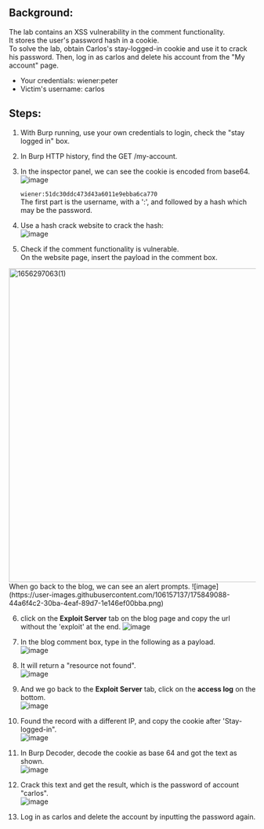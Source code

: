 ## Background:  
The lab contains an XSS vulnerability in the comment functionality.  
It stores the user's password hash in a cookie.  
To solve the lab, obtain Carlos's stay-logged-in cookie and use it to crack his password. Then, log in as carlos and delete his account from the "My account" page.  
- Your credentials: wiener:peter
- Victim's username: carlos

## Steps:  

1. With Burp running, use your own credentials to login, check the "stay logged in" box.  

2. In Burp HTTP history, find the GET /my-account.  
3. In the inspector panel, we can see the cookie is encoded from base64.  
![image](https://user-images.githubusercontent.com/106157137/175848296-35b065e0-a5c6-4490-9d82-c35e9288cf9b.png)  

   `wiener:51dc30ddc473d43a6011e9ebba6ca770`  
   The first part is the username, with a ':', and followed by a hash which may be the password.  

4. Use a hash crack website to crack the hash:  
![image](https://user-images.githubusercontent.com/106157137/175848684-09497cfa-12d3-4a12-b7bf-f8572c53b487.png)  

5. Check if the comment functionality is vulnerable.  
On the website page, insert the payload in the comment box.  
<img width="639" alt="1656297063(1)" src="https://user-images.githubusercontent.com/106157137/175849036-fd54ca79-bc81-4174-95f2-086f8b2eb1bf.png">  
When go back to the blog, we can see an alert prompts.   
![image](https://user-images.githubusercontent.com/106157137/175849088-44a6f4c2-30ba-4eaf-89d7-1e146ef00bba.png)  

6. click on the **Exploit Server** tab on the blog page and copy the url without the 'exploit' at the end.
![image](https://user-images.githubusercontent.com/106157137/175851254-ea5c76be-c97e-4d0c-a245-f9768b9a1f85.png)  

7. In the blog comment box, type in the following as a payload.  
![image](https://user-images.githubusercontent.com/106157137/175850214-044e3c8c-c5f5-4c9b-b604-9790eb903b29.png)  

8. It will return a "resource not found".  
![image](https://user-images.githubusercontent.com/106157137/175850416-b575fbbe-c4b4-4566-8d20-f5310a4711f0.png)  

9. And we go back to the **Exploit Server** tab, click on the **access log** on the bottom.  
![image](https://user-images.githubusercontent.com/106157137/175850475-10d4d437-ae2e-4ea7-8b59-75adc67a554a.png)  

10. Found the record with a different IP, and copy the cookie after 'Stay-logged-in".  
![image](https://user-images.githubusercontent.com/106157137/175850539-b2410f9f-b5b3-4d90-8b19-e6258375e07f.png)  

11. In Burp Decoder, decode the cookie as base 64 and got the text as shown.  
![image](https://user-images.githubusercontent.com/106157137/175850701-678ed160-c2fc-4223-86e2-9e6ad72b571c.png)  

12. Crack this text and get the result, which is the password of account "carlos".  
![image](https://user-images.githubusercontent.com/106157137/175850768-f91dd565-21e5-4fe3-b81a-cd1771072d53.png)  

13. Log in as carlos and delete the account by inputting the password again.  
